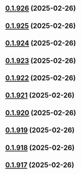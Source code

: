 ## [0.1.926](https://github.com/binary-braids/terraform-oracle/compare/v0.1.925...v0.1.926) (2025-02-26)



## [0.1.925](https://github.com/binary-braids/terraform-oracle/compare/v0.1.924...v0.1.925) (2025-02-26)



## [0.1.924](https://github.com/binary-braids/terraform-oracle/compare/v0.1.923...v0.1.924) (2025-02-26)



## [0.1.923](https://github.com/binary-braids/terraform-oracle/compare/v0.1.922...v0.1.923) (2025-02-26)



## [0.1.922](https://github.com/binary-braids/terraform-oracle/compare/v0.1.921...v0.1.922) (2025-02-26)



## [0.1.921](https://github.com/binary-braids/terraform-oracle/compare/v0.1.920...v0.1.921) (2025-02-26)



## [0.1.920](https://github.com/binary-braids/terraform-oracle/compare/v0.1.919...v0.1.920) (2025-02-26)



## [0.1.919](https://github.com/binary-braids/terraform-oracle/compare/v0.1.918...v0.1.919) (2025-02-26)



## [0.1.918](https://github.com/binary-braids/terraform-oracle/compare/v0.1.917...v0.1.918) (2025-02-26)



## [0.1.917](https://github.com/binary-braids/terraform-oracle/compare/v0.1.916...v0.1.917) (2025-02-26)



